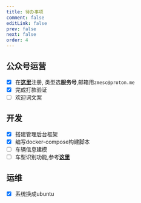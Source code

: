 ```yaml
---
title: 待办事项
comment: false
editLink: false
prev: false
next: false
order: 4
---
```


## 公众号运营

- [x] 在[**这里**](https://mp.weixin.qq.com/cgi-bin/registermidpage?action=index&lang=zh_CN)注册,
类型选**服务号**,邮箱用`zmesc@proton.me`
- [x] 完成打款验证
- [ ] 欢迎词文案

## 开发

- [x] 搭建管理后台框架
- [x] 编写docker-compose构建脚本
- [ ] 车辆信息建模
- [ ] 车型识别功能,参考[**这里**](https://github.com/blueapplehe/car_identify)

## 运维
- [x] 系统换成ubuntu
